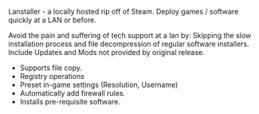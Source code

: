 Lanstaller - a locally hosted rip off of Steam.
Deploy games / software quickly at a LAN or before.

Avoid the pain and suffering of tech support at a lan by:
Skipping the slow installation process and file decompression of regular software installers.
Include Updates and Mods not provided by original release.

- Supports file copy.
- Registry operations
- Preset in-game settings (Resolution, Username)
- Automatically add firewall rules.
- Installs pre-requisite software.


